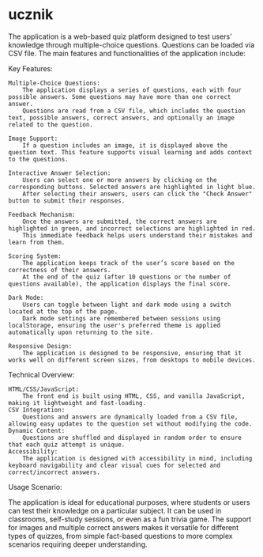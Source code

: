 # ucznik
The application is a web-based quiz platform designed to test users' knowledge through multiple-choice questions. Questions can be loaded via CSV file. The main features and functionalities of the application include:

Key Features:

    Multiple-Choice Questions:
        The application displays a series of questions, each with four possible answers. Some questions may have more than one correct answer.
        Questions are read from a CSV file, which includes the question text, possible answers, correct answers, and optionally an image related to the question.

    Image Support:
        If a question includes an image, it is displayed above the question text. This feature supports visual learning and adds context to the questions.

    Interactive Answer Selection:
        Users can select one or more answers by clicking on the corresponding buttons. Selected answers are highlighted in light blue.
        After selecting their answers, users can click the "Check Answer" button to submit their responses.

    Feedback Mechanism:
        Once the answers are submitted, the correct answers are highlighted in green, and incorrect selections are highlighted in red.
        This immediate feedback helps users understand their mistakes and learn from them.

    Scoring System:
        The application keeps track of the user’s score based on the correctness of their answers.
        At the end of the quiz (after 10 questions or the number of questions available), the application displays the final score.

    Dark Mode:
        Users can toggle between light and dark mode using a switch located at the top of the page.
        Dark mode settings are remembered between sessions using localStorage, ensuring the user's preferred theme is applied automatically upon returning to the site.

    Responsive Design:
        The application is designed to be responsive, ensuring that it works well on different screen sizes, from desktops to mobile devices.


Technical Overview:

    HTML/CSS/JavaScript:
        The front end is built using HTML, CSS, and vanilla JavaScript, making it lightweight and fast-loading.
    CSV Integration:
        Questions and answers are dynamically loaded from a CSV file, allowing easy updates to the question set without modifying the code.
    Dynamic Content:
        Questions are shuffled and displayed in random order to ensure that each quiz attempt is unique.
    Accessibility:
        The application is designed with accessibility in mind, including keyboard navigability and clear visual cues for selected and correct/incorrect answers.

Usage Scenario:

The application is ideal for educational purposes, where students or users can test their knowledge on a particular subject. It can be used in classrooms, self-study sessions, or even as a fun trivia game. The support for images and multiple correct answers makes it versatile for different types of quizzes, from simple fact-based questions to more complex scenarios requiring deeper understanding.
